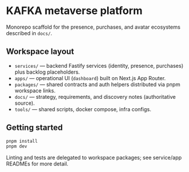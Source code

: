 # KAFKA metaverse platform

Monorepo scaffold for the presence, purchases, and avatar ecosystems described in `docs/`.

## Workspace layout

- `services/` — backend Fastify services (identity, presence, purchases) plus backlog placeholders.
- `apps/` — operational UI (`dashboard`) built on Next.js App Router.
- `packages/` — shared contracts and auth helpers distributed via pnpm workspace links.
- `docs/` — strategy, requirements, and discovery notes (authoritative source).
- `tools/` — shared scripts, docker compose, infra configs.

## Getting started

```sh
pnpm install
pnpm dev
```

Linting and tests are delegated to workspace packages; see service/app READMEs for more detail.
